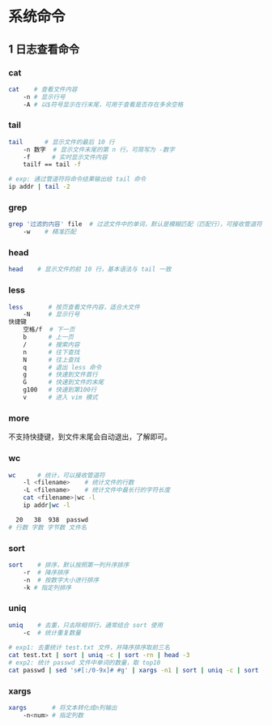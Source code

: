 # 系统命令



## 1 日志查看命令

### cat

```bash
cat    # 查看文件内容
    -n # 显示行号
    -A # 以$符号显示在行末尾，可用于查看是否存在多余空格
```



### tail

```bash
tail      # 显示文件的最后 10 行
    -n 数字  # 显示文件末尾的第 n 行，可简写为 -数字
    -f      # 实时显示文件内容
    tailf == tail -f

# exp: 通过管道符将命令结果输出给 tail 命令
ip addr | tail -2
```



### grep

```bash
grep '过滤的内容' file  # 过滤文件中的单词，默认是模糊匹配（匹配行），可接收管道符
    -w    # 精准匹配
```



### head

```bash
head    # 显示文件的前 10 行，基本语法与 tail 一致
```



### less

```bash
less       # 按页查看文件内容，适合大文件
    -N     # 显示行号
快捷键
    空格/f  # 下一页
    b      # 上一页
    /      # 搜索内容
    n      # 往下查找
    N      # 往上查找
    q      # 退出 less 命令
    g      # 快速到文件首行
    G      # 快速到文件的末尾
    g100   # 快速到第100行
    v      # 进入 vim 模式
```



### more 

不支持快捷键，到文件末尾会自动退出，了解即可。



### wc

```bash
wc      # 统计，可以接收管道符
    -l <filename>    # 统计文件的行数
    -L <filename>    # 统计文件中最长行的字符长度
    cat <filename>|wc -l
    ip addr|wc -l

  20   38  938  passwd
# 行数 字数 字节数 文件名
```



### sort

```bash
sort    # 排序，默认按照第一列升序排序
    -r  # 降序排序
    -n  # 按数字大小进行排序
    -k # 指定列排序
```



### uniq

```bash
uniq    # 去重，只去除相邻行，通常结合 sort 使用
    -c  # 统计重复数量
    
# exp1: 去重统计 test.txt 文件，并降序排序取前三名
cat test.txt | sort | uniq -c | sort -rn | head -3
# exp2: 统计 passwd 文件中单词的数量，取 top10
cat passwd | sed 's#[:/0-9x]# #g' | xargs -n1 | sort | uniq -c | sort -rn | head
```



### xargs

```bash
xargs       # 将文本转化成n列输出
    -n<num> # 指定列数
```

